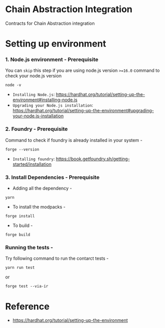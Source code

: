 # Chain Abstraction Integration

Contracts for Chain Abstraction integration

# Setting up environment

### 1. Node.js environment - Prerequisite

You can `skip` this step if you are using node.js version `>=16.0`
command to check your node.js version

```
node -v
```

- `Installing Node.js`: https://hardhat.org/tutorial/setting-up-the-environment#installing-node.js
- `Upgrading your Node.js installation`: https://hardhat.org/tutorial/setting-up-the-environment#upgrading-your-node.js-installation

### 2. Foundry - Prerequisite

Command to check if foundry is already installed in your system - 

```
forge --version
```

- `Installing foundry`: https://book.getfoundry.sh/getting-started/installation

### 3. Install Dependencies - Prerequisite


- Adding all the dependency - 
```
yarn
```
- To install the modpacks - 
```
forge install
```
- To build -
```
forge build
```

### Running the tests - 

Try following command to run the contarct tests - 
```
yarn run test
```
or 
```
forge test --via-ir
```

# Reference

- https://hardhat.org/tutorial/setting-up-the-environment
